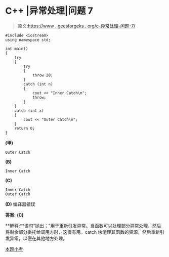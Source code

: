 # C++ |异常处理|问题 7

> 原文:[https://www . geesforgeks . org/c-异常处理-问题-7/](https://www.geeksforgeeks.org/c-exception-handling-question-7/)

```
#include <iostream>
using namespace std;

int main()
{
    try
    {
        try
        {
            throw 20;
        }
        catch (int n)
        {
            cout << "Inner Catch\n";
            throw;
        }
    }
    catch (int x)
    {
        cout << "Outer Catch\n";
    }
    return 0;
}
```

**(甲)**

```
Outer Catch
```

**(B)**

```
Inner Catch
```

**(C)**

```
Inner Catch
Outer Catch
```

**(D)** 编译器错误

**答案:** **(C)**

**解释:**语句“抛出；”用于重新引发异常。当函数可以处理部分异常处理，然后将剩余部分委托给调用方时，这很有用。catch 块清理其函数的资源，然后重新引发异常，以便在其他地方处理。

[本题小考](https://www.geeksforgeeks.org/quiz-corner-gq/)